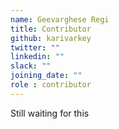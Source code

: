```yaml
---
name: Geevarghese Regi
title: Contributor
github: karivarkey
twitter: ""
linkedin: ""
slack: ""
joining_date: ""
role : contributor
---
```


Still waiting for this
